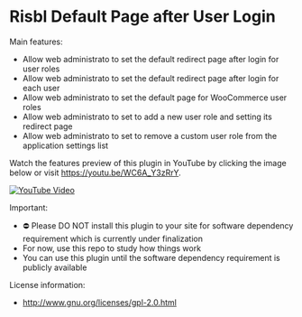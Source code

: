 # Risbl Default Page after User Login

Main features:

- Allow web administrato to set the default redirect page after login for user roles  
- Allow web administrato to set the default redirect page after login for each user  
- Allow web administrato to set the default page for WooCommerce user roles  
- Allow web administrato to set to add a new user role and setting its redirect page  
- Allow web administrato to set to remove a custom user role from the application settings list

Watch the features preview of this plugin in YouTube by clicking the image below or visit https://youtu.be/WC6A_Y3zRrY.

[![YouTube Video](https://img.youtube.com/vi/WC6A_Y3zRrY/0.jpg)](https://www.youtube.com/watch?v=WC6A_Y3zRrY)

Important: 

* ⛔ Please DO NOT install this plugin to your site for software dependency requirement which is currently under finalization
* For now, use this repo to study how things work
* You can use this plugin until the software dependency requirement is publicly available

License information:

* http://www.gnu.org/licenses/gpl-2.0.html

